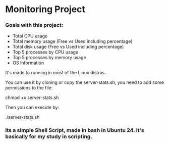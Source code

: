 # Monitoring Project
### Goals with this project:
* Total CPU usage
* Total memory usage (Free vs Used including percentage)
* Total disk usage (Free vs Used including percentage)
* Top 5 processes by CPU usage
* Top 5 processes by memory usage
* OS information

It's made to running in most of the Linux distros.

You can use it by cloning or copy the server-stats.sh, you need to add some permissions to the file:

  chmod +x server-stats.sh

Then you can execute by:

  ./server-stats.sh

### Its a simple Shell Script, made in bash in Ubuntu 24. It's basically for my study in scripting.
